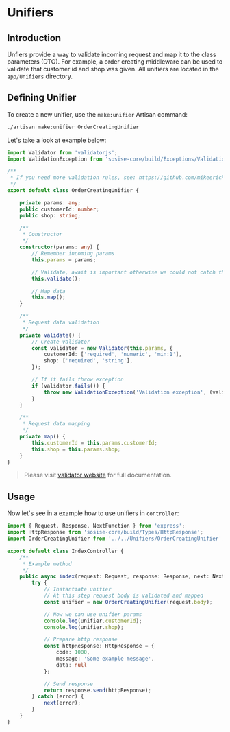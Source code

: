 # Unifiers
## Introduction
Unfiers provide a way to validate incoming request and map it to the class parameters (DTO). For example, a order creating middleware can be used to validate that customer id and shop was given. All unifiers are located in the `app/Unifiers` directory.

## Defining Unifier
To create a new unifier, use the `make:unifier` Artisan command:

```sh
./artisan make:unifier OrderCreatingUnifier
```

Let's take a look at example below:
```typescript
import Validator from 'validatorjs';
import ValidationException from 'sosise-core/build/Exceptions/Validation/ValidationException';

/**
 * If you need more validation rules, see: https://github.com/mikeerickson/validatorjs
 */
export default class OrderCreatingUnifier {

    private params: any;
    public customerId: number;
    public shop: string;

    /**
     * Constructor
     */
    constructor(params: any) {
        // Remember incoming params
        this.params = params;

        // Validate, await is important otherwise we could not catch the exception
        this.validate();

        // Map data
        this.map();
    }

    /**
     * Request data validation
     */
    private validate() {
        // Create validator
        const validator = new Validator(this.params, {
            customerId: ['required', 'numeric', 'min:1'],
            shop: ['required', 'string'],
        });

        // If it fails throw exception
        if (validator.fails()) {
            throw new ValidationException('Validation exception', (validator.errors.all() as any));
        }
    }

    /**
     * Request data mapping
     */
    private map() {
        this.customerId = this.params.customerId;
        this.shop = this.params.shop;
    }
}
```

> Please visit [validator website](https://github.com/mikeerickson/validatorjs) for full documentation.

## Usage
Now let's see in a example how to use unifiers in `controller`:

```typescript
import { Request, Response, NextFunction } from 'express';
import HttpResponse from 'sosise-core/build/Types/HttpResponse';
import OrderCreatingUnifier from '../../Unifiers/OrderCreatingUnifier';

export default class IndexController {
    /**
     * Example method
     */
    public async index(request: Request, response: Response, next: NextFunction) {
        try {
            // Instantiate unifier
            // At this step request body is validated and mapped
            const unifier = new OrderCreatingUnifier(request.body);

            // Now we can use unifier params
            console.log(unifier.customerId);
            console.log(unifier.shop);

            // Prepare http response
            const httpResponse: HttpResponse = {
                code: 1000,
                message: 'Some example message',
                data: null
            };

            // Send response
            return response.send(httpResponse);
        } catch (error) {
            next(error);
        }
    }
}
```